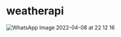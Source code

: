 # weatherapi
![WhatsApp Image 2022-04-08 at 22 12 16](https://user-images.githubusercontent.com/33482219/162554494-c2b61616-b4ba-4eb7-aa48-bb27b828d09a.jpeg)
